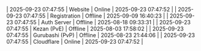 | 2025-09-23 07:47:55 | Website | Online | 2025-09-23 07:47:52 |
| 2025-09-23 07:47:55 | Registration | Offline | 2025-09-09 16:40:23 |
| 2025-09-23 07:47:55 | Auth Server | Offline | 2025-08-18 09:33:31 |
| 2025-09-23 07:47:55 | Kezan (PvE) | Offline | 2025-08-03 17:58:02 |
| 2025-09-23 07:47:55 | Gurubashi (PvP) | Offline | 2025-08-23 21:44:06 |
| 2025-09-23 07:47:55 | Cloudflare | Online | 2025-09-23 07:47:52 |
